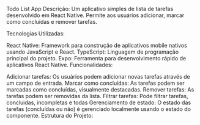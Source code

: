 Todo List App
Descrição:
Um aplicativo simples de lista de tarefas desenvolvido em React Native. Permite aos usuários adicionar, marcar como concluídas e remover tarefas.

Tecnologias Utilizadas:

React Native: Framework para construção de aplicativos mobile nativos usando JavaScript e React.
TypeScript: Linguagem de programação principal do projeto.
Expo: Ferramenta para desenvolvimento rápido de aplicativos React Native.
Funcionalidades:

Adicionar tarefas: Os usuários podem adicionar novas tarefas através de um campo de entrada.
Marcar como concluídas: As tarefas podem ser marcadas como concluídas, visualmente destacadas.
Remover tarefas: As tarefas podem ser removidas da lista.
Filtrar tarefas: Pode filtrar tarefas, concluidas, incompletas e todas
Gerenciamento de estado: O estado das tarefas (concluídas ou não) é gerenciado localmente usando o estado do componente.
Estrutura do Projeto:
